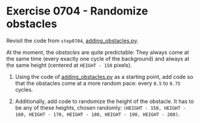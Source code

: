 # Exercise 0704 - Randomize obstacles

Revisit the code from ``step0704``, [adding_obstacles.py](../step0704/adding_obstacles.py).

At the moment, the *obstacles* are quite predictable: They always come at the same time
(every exactly one cycle of the background) and always at the same height (centered at
``HEIGHT - 150`` pixels).

1. Using the code of [adding_obstacles.py](../step0704/adding_obstacles.py) as a starting point,
add code so that the obstacles come at a more random pace: every ``0.5`` to ``0.75`` cycles.

2. Additionally, add code to randomize the height of the obstacle. It has to be any of
these heights, chosen randomly: ``(HEIGHT - 150, HEIGHT - 160, HEIGHT - 170, HEIGHT - 180,
HEIGHT - 190, HEIGHT - 200)``.
